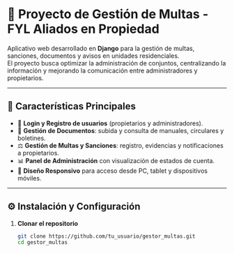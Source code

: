 # 🏢 Proyecto de Gestión de Multas - FYL Aliados en Propiedad

Aplicativo web desarrollado en **Django** para la gestión de multas, sanciones, documentos y avisos en unidades residenciales.  
El proyecto busca optimizar la administración de conjuntos, centralizando la información y mejorando la comunicación entre administradores y propietarios.

---

## 📌 Características Principales
- 🔑 **Login y Registro de usuarios** (propietarios y administradores).
- 📑 **Gestión de Documentos**: subida y consulta de manuales, circulares y boletines.
- ⚖️ **Gestión de Multas y Sanciones**: registro, evidencias y notificaciones a propietarios.
- 📊 **Panel de Administración** con visualización de estados de cuenta.
- 📱 **Diseño Responsivo** para acceso desde PC, tablet y dispositivos móviles.

---

## ⚙️ Instalación y Configuración

1. **Clonar el repositorio**
   ```bash
   git clone https://github.com/tu_usuario/gestor_multas.git
   cd gestor_multas
